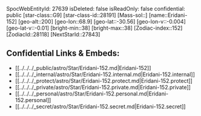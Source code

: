 ﻿---
location: [-30.56,68.9,200]
type: Star
tags:
- astro/Star

---
SpocWebEntityId: 27639
isDeleted: false
isReadOnly: false
confidential: public
[star-class::G9]
[star-class-id::28191]
[Mass-sol::]
[name::Eridani-152]
[geo-alt::200]
[geo-lon::68.9]
[geo-lat::-30.56]
[geo-lon-v::-0.004]
[geo-lat-v::-0.01]
[bright-min::38]
[bright-max::38]
[Zodiac-index::152]
[ZodiacId::28118]
[NextStarId::27843]



## Confidential Links & Embeds: 
- [[../../../_public/astro/Star/Eridani-152.md|Eridani-152]] 
- [[../../../_internal/astro/Star/Eridani-152.internal.md|Eridani-152.internal]] 
- [[../../../_protect/astro/Star/Eridani-152.protect.md|Eridani-152.protect]] 
- [[../../../_private/astro/Star/Eridani-152.private.md|Eridani-152.private]] 
- [[../../../_personal/astro/Star/Eridani-152.personal.md|Eridani-152.personal]] 
- [[../../../_secret/astro/Star/Eridani-152.secret.md|Eridani-152.secret]]


